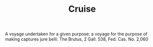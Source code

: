 ---
title: Cruise
letter: C
permalink: "/definitions/bld-cruise.html"
body: A voyage undertaken for a given purpose; a voyage for the purpose of making
  captures jure belli. The Brutus, 2 Gall. 538, Fed. Cas. No. 2,060
published_at: '2018-07-07'
source: Black's Law Dictionary 2nd Ed (1910)
layout: post
---